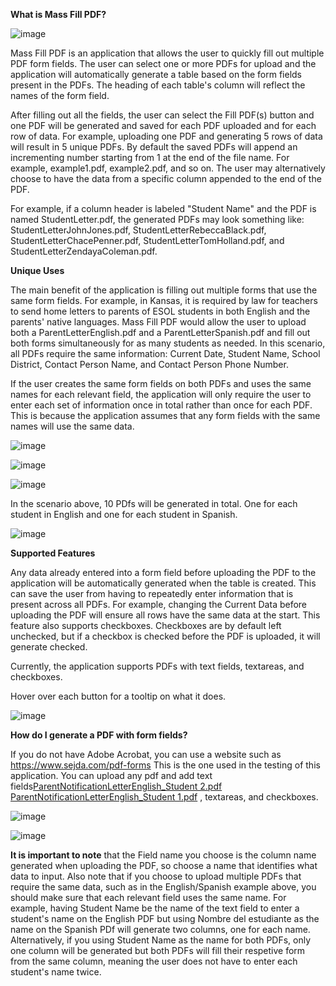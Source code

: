 **What is Mass Fill PDF?**

![image](https://github.com/user-attachments/assets/82788b33-6152-4242-98e2-e4b792d89d51)


Mass Fill PDF is an application that allows the user to quickly fill out multiple PDF form fields. 
The user can select one or more PDFs for upload and the application will automatically generate a table based on the form fields present in the PDFs. 
The heading of each table's column will reflect the names of the form field.

After filling out all the fields, the user can select the Fill PDF(s) button and one PDF will be generated and saved for each PDF uploaded and for each row of data.
For example, uploading one PDF and generating 5 rows of data will result in 5 unique PDFs.
By default the saved PDFs will append an incrementing number starting from 1 at the end of the file name. For example, example1.pdf, example2.pdf, and so on.
The user may alternatively choose to have the data from a specific column appended to the end of the PDF.

For example, if a column header is labeled "Student Name" and the PDF is named StudentLetter.pdf, the generated PDFs may look something like: StudentLetterJohnJones.pdf, StudentLetterRebeccaBlack.pdf, StudentLetterChacePenner.pdf, StudentLetterTomHolland.pdf, and StudentLetterZendayaColeman.pdf.

**Unique Uses**

The main benefit of the application is filling out multiple forms that use the same form fields.
For example, in Kansas, it is required by law for teachers to send home letters to parents of ESOL students in both English and the parents' native languages.
Mass Fill PDF would allow the user to upload both a ParentLetterEnglish.pdf and a ParentLetterSpanish.pdf and fill out both forms simultaneously for as many students as needed.
In this scenario, all PDFs require the same information: Current Date, Student Name, School District, Contact Person Name, and Contact Person Phone Number.

If the user creates the same form fields on both PDFs and uses the same names for each relevant field, the application will only require the user to enter each set of information once in total rather than once for each PDF.
This is because the application assumes that any form fields with the same names will use the same data.

![image](https://github.com/user-attachments/assets/1f4894c6-ddd2-4c01-9084-fa7e40b72fa3)


![image](https://github.com/user-attachments/assets/293d82ca-18bf-4b0d-b32f-b5dff2aca056)


![image](https://github.com/user-attachments/assets/be3f2fa9-49e8-4829-ac22-3881e9aac7fb)

In the scenario above, 10 PDfs will be generated in total. One for each student in English and one for each student in Spanish.

![image](https://github.com/user-attachments/assets/97f87e28-2dc1-42c3-b65f-4e185433e3e0)




**Supported Features**

Any data already entered into a form field before uploading the PDF to the application will be automatically generated when the table is created.
This can save the user from having to repeatedly enter information that is present across all PDFs. 
For example, changing the Current Data before uploading the PDF will ensure all rows have the same data at the start.
This feature also supports checkboxes. Checkboxes are by default left unchecked, but if a checkbox is checked before the PDF is uploaded, it will generate checked.

Currently, the application supports PDFs with text fields, textareas, and checkboxes.

Hover over each button for a tooltip on what it does.

![image](https://github.com/user-attachments/assets/51151197-9c37-4996-9dd0-b4d14d90da83)


**How do I generate a PDF with form fields?**

If you do not have Adobe Acrobat, you can use a website such as https://www.sejda.com/pdf-forms
This is the one used in the testing of this application.
You can upload any pdf and add text fields[ParentNotificationLetterEnglish_Student 2.pdf](https://github.com/user-attachments/files/19949563/ParentNotificationLetterEnglish_Student.2.pdf)
[ParentNotificationLetterEnglish_Student 1.pdf](https://github.com/user-attachments/files/19949562/ParentNotificationLetterEnglish_Student.1.pdf)
, textareas, and checkboxes.

![image](https://github.com/user-attachments/assets/9f276164-34d9-405a-96d3-b4f8cdf3b018)

![image](https://github.com/user-attachments/assets/3a56102d-f317-429e-8190-367d9ebfc47f)



**It is important to note** that the Field name you choose is the column name generated when uploading the PDF, so choose a name that identifies what data to input.
Also note that if you choose to upload multiple PDFs that require the same data, such as in the English/Spanish example above, you should make sure that each relevant field uses the same name.
For example, having Student Name be the name of the text field to enter a student's name on the English PDF but using Nombre del estudiante as the name on the Spanish PDf will generate two columns, one for each name.
Alternatively, if you using Student Name as the name for both PDFs, only one column will be generated but both PDFs will fill their respetive form from the same column, meaning the user does not have to enter each student's name twice.
